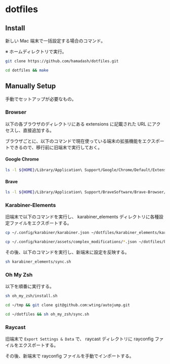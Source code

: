 # dotfiles

## Install

新しい Mac 端末で一括設定する場合のコマンド。

※ ホームディレクトリで実行。

```sh
git clone https://github.com/hamadash/dotfiles.git
```

```sh
cd dotfiles && make
```

## Manually Setup

手動でセットアップが必要なもの。

### Browser

以下の各ブラウザのディレクトリにある extensions に記載された URL にアクセスし、直接追加する。

ブラウザごとに、以下のコマンドで現在使っている端末の拡張機能をエクスポートできるので、移行前に旧端末で実行しておく。

#### Google Chrome

```sh
ls -l ${HOME}/Library/Application\ Support/Google/Chrome/Default/Extensions | awk '{print $9}' | sed 's/^/https:\/\/chrome.google.com\/webstore\/detail\//g' | sed -e '1,2d' > ~/dotfiles/chrome/extensions
```

#### Brave

```sh
ls -l ${HOME}/Library/Application\ Support/BraveSoftware/Brave-Browser/Default/Extensions | awk '{print $9}' | sed 's/^/https:\/\/chrome.google.com\/webstore\/detail\//g' | sed -e '1,2d' > ~/dotfiles/brave/extensions
```

### Karabiner-Elements

旧端末で以下のコマンドを実行し、 karabiner_elements ディレクトリに各種設定ファイルをエクスポートする。

```sh
cp ~/.config/karabiner/karabiner.json ~/dotfiles/karabiner_elements/karabiner.json
```

```sh
cp ~/.config/karabiner/assets/complex_modifications/*.json ~/dotfiles/karabiner_elements/assets/complex_modifications/
```

その後、以下のコマンドを実行し、新端末に設定を反映する。

```sh
sh karabiner_elements/sync.sh
```

### Oh My Zsh

以下を順番に実行する。

```sh
sh oh_my_zsh/install.sh
```

```sh
cd ~/tmp && git clone git@github.com:wting/autojump.git
```

```sh
cd ~/dotfiles && sh oh_my_zsh/sync.sh
```

### Raycast

旧端末で `Export Settings & Data` で、 raycast ディレクトリに rayconfig ファイルをエクスポートする。

その後、新端末で rayconfig ファイルを手動でインポートする。

